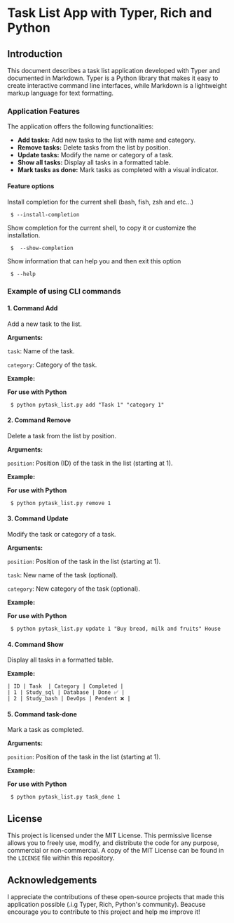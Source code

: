 # Task List App with Typer, Rich and Python

## Introduction

This document describes a task list application developed with Typer and documented in Markdown. Typer is a Python library that makes it easy to create interactive command line interfaces, while Markdown is a lightweight markup language for text formatting.

### Application Features

The application offers the following functionalities:

* **Add tasks:** Add new tasks to the list with name and category.
* **Remove tasks:** Delete tasks from the list by position.
* **Update tasks:** Modify the name or category of a task.
* **Show all tasks:** Display all tasks in a formatted table.
* **Mark tasks as done:** Mark tasks as completed with a visual indicator.

#### Feature options

Install completion for the current shell (bash, fish, zsh and etc...)

	 $ --install-completion

Show completion for the current shell, to copy it or customize the installation. 
	
	 $  --show-completion
	

Show information that can help you and then exit this option
	
	 $ --help
	

### Example of using CLI commands

#### 1. Command Add
Add a new task to the list.

**Arguments:**

 `task`:  Name of the task.
 
 `category`:  Category of the task.

**Example:**

**For use with Python**
	
	 $ python pytask_list.py add "Task 1" "category 1"
	

#### 2. Command Remove
Delete a task from the list by position.

**Arguments:**

`position`: Position (ID) of the task in the list (starting at 1).

**Example:**

**For use with Python**
	
	 $ python pytask_list.py remove 1 
	

#### 3. Command Update
Modify the task or category of a task.

**Arguments:**

`position`: Position of the task in the list (starting at 1).

`task`: New name of the task (optional).

`category`: New category of the task (optional).

**Example:**

**For use with Python**
	
	 $ python pytask_list.py update 1 "Buy bread, milk and fruits" House
	

#### 4.  Command Show
Display all tasks in a formatted table.

**Example:**
    
	| ID | Task  | Category | Completed |
	| 1 | Study_sql | Database | Done ✅ |
	| 2 | Study_bash | DevOps | Pendent ❌ |

#### 5. Command task-done
Mark a task as completed.

**Arguments:**

`position`: Position of the task in the list (starting at 1).

**Example:**

**For use with Python**
	
	 $ python pytask_list.py task_done 1
	

## License
This project is licensed under the MIT License. This permissive license allows you to freely use, modify, and distribute the code for any purpose, commercial or non-commercial. A copy of the MIT License can be found in the `LICENSE` file within this repository.

##  Acknowledgements
I appreciate the contributions of these open-source projects that made this application possible (.i.g Typer, Rich, Python's community). Beacuse encourage you to contribute to this project and help me improve it!
